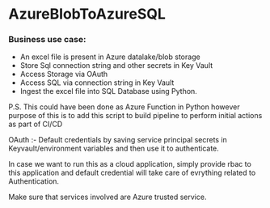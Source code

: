 # AzureBlobToAzureSQL
### Business use case:
- An excel file is present in Azure datalake/blob storage
- Store Sql connection string and other secrets in Key Vault
- Access Storage via OAuth
- Access SQL via connection string in Key Vault
- Ingest the excel file into SQL Database using Python.

P.S. This could have been done as Azure Function in Python however purpose of this is to add this script to build pipeline to perform initial actions as part of CI/CD

OAuth :- Default credentials by saving service principal secrets in Keyvault/environment variables and then use it to authenticate.

In case we want to run this as a cloud application, simply provide rbac to this application and default credential will take care of evrything related to Authentication.

Make sure that services involved are Azure trusted service.